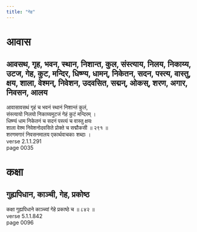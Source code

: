 ```yaml
---
title: "गेह"
---
```


# आवास
## आवसथ, गृह, भवन, स्थान, निशान्त, कुल, संस्त्याय, निलय, निकाय्य, उटज, गेह, कुट, मन्दिर, धिष्ण्य, धामन्, निकेतन, सदन, पस्त्य, वास्तु, क्षय, शाला, वेश्मन्, निवेशन, उदवसित, सद्मन्, ओकस्, शरण, अगार, निवसन, आलय
आवासावसथं गृहं च भवनं स्थानं निशान्तं कुलं,<br />संस्त्यायो निलयो निकाय्यमुटजं गेहं कुटं मन्दिरम् ।<br />धिष्ण्यं धाम निकेतनं च सदनं पस्त्यं च वास्तु क्षयः<br />शाला वेश्म निवेशनोदवसिते प्रोक्ते च सद्मौकसी ॥ २९१ ॥<br />शरणमगारं निवसनमालय एकार्थवाचकाः शब्दाः ।<br />verse 2.1.1.291<br />page 0035

# कक्षा
## गुह्यपिधान, काञ्ची, गेह, प्रकोष्ठ
कक्षा गुह्यपिधाने काञ्च्यां गेहे प्रकाष्ठे च ॥ ८४२ ॥<br />verse 5.1.1.842<br />page 0096

